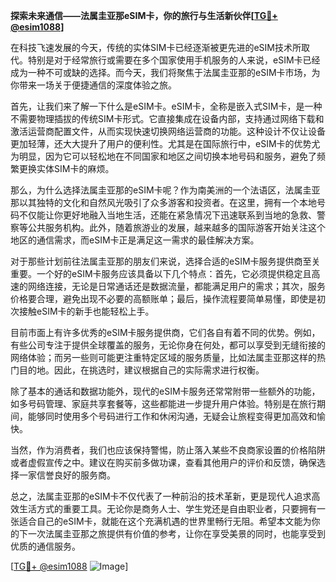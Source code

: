 **探索未来通信——法属圭亚那eSIM卡，你的旅行与生活新伙伴[[TG💪+ @esim1088](https://t.me/s/esim1088)]**

在科技飞速发展的今天，传统的实体SIM卡已经逐渐被更先进的eSIM技术所取代。特别是对于经常旅行或需要在多个国家使用手机服务的人来说，eSIM卡已经成为一种不可或缺的选择。而今天，我们将聚焦于法属圭亚那的eSIM卡市场，为你带来一场关于便捷通信的深度体验之旅。

首先，让我们来了解一下什么是eSIM卡。eSIM卡，全称是嵌入式SIM卡，是一种不需要物理插拔的传统SIM卡形式。它直接集成在设备内部，支持通过网络下载和激活运营商配置文件，从而实现快速切换网络运营商的功能。这种设计不仅让设备更加轻薄，还大大提升了用户的便利性。尤其是在国际旅行中，eSIM卡的优势尤为明显，因为它可以轻松地在不同国家和地区之间切换本地号码和服务，避免了频繁更换实体SIM卡的麻烦。

那么，为什么选择法属圭亚那的eSIM卡呢？作为南美洲的一个法语区，法属圭亚那以其独特的文化和自然风光吸引了众多游客和投资者。在这里，拥有一个本地号码不仅能让你更好地融入当地生活，还能在紧急情况下迅速联系到当地的急救、警察等公共服务机构。此外，随着旅游业的发展，越来越多的国际游客开始关注这个地区的通信需求，而eSIM卡正是满足这一需求的最佳解决方案。

对于那些计划前往法属圭亚那的朋友们来说，选择合适的eSIM卡服务提供商至关重要。一个好的eSIM卡服务应该具备以下几个特点：首先，它必须提供稳定且高速的网络连接，无论是日常通话还是数据流量，都能满足用户的需求；其次，服务价格要合理，避免出现不必要的高额账单；最后，操作流程要简单易懂，即使是初次接触eSIM卡的新手也能轻松上手。

目前市面上有许多优秀的eSIM卡服务提供商，它们各自有着不同的优势。例如，有些公司专注于提供全球覆盖的服务，无论你身在何处，都可以享受到无缝衔接的网络体验；而另一些则可能更注重特定区域的服务质量，比如法属圭亚那这样的热门目的地。因此，在挑选时，建议根据自己的实际需求进行权衡。

除了基本的通话和数据功能外，现代的eSIM卡服务还常常附带一些额外的功能，如多号码管理、家庭共享套餐等，这些都能进一步提升用户体验。特别是在旅行期间，能够同时使用多个号码进行工作和休闲沟通，无疑会让旅程变得更加高效和愉快。

当然，作为消费者，我们也应该保持警惕，防止落入某些不良商家设置的价格陷阱或者虚假宣传之中。建议在购买前多做功课，查看其他用户的评价和反馈，确保选择一家信誉良好的服务商。

总之，法属圭亚那的eSIM卡不仅代表了一种前沿的技术革新，更是现代人追求高效生活方式的重要工具。无论你是商务人士、学生党还是自由职业者，只要拥有一张适合自己的eSIM卡，就能在这个充满机遇的世界里畅行无阻。希望本文能为你的下一次法属圭亚那之旅提供有价值的参考，让你在享受美景的同时，也能享受到优质的通信服务。

[[TG💪+ @esim1088](https://t.me/s/esim1088) ![Image](https://i.postimg.cc/4NQfJmqS/Snipaste-2025-05-13-00-14-12.png)]